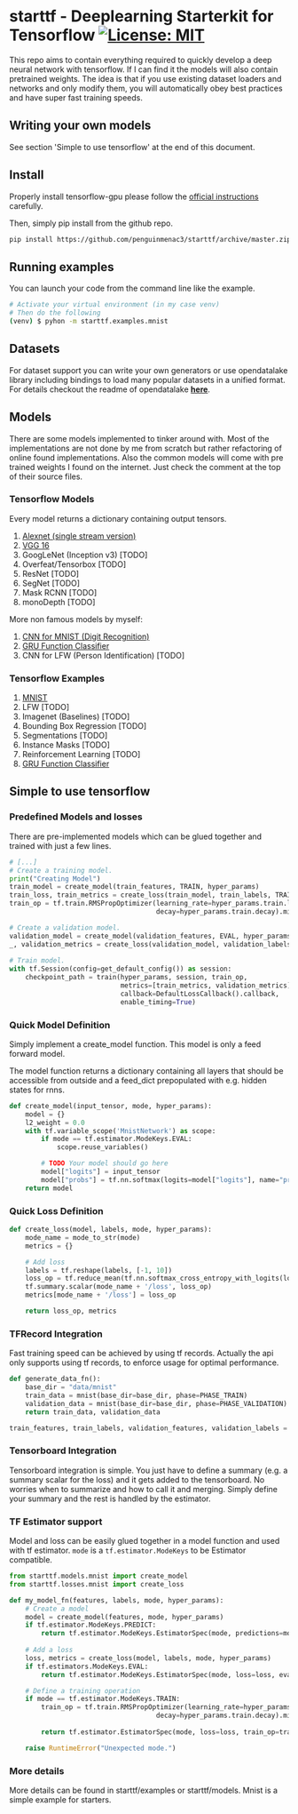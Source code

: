 # starttf - Deeplearning Starterkit for Tensorflow [![License: MIT](https://img.shields.io/badge/License-MIT-yellow.svg)](LICENSE)

This repo aims to contain everything required to quickly develop a deep neural network with tensorflow.
If I can find it the models will also contain pretrained weights.
The idea is that if you use existing dataset loaders and networks and only modify them, you will automatically obey best practices and have super fast training speeds.

## Writing your own models

See section 'Simple to use tensorflow' at the end of this document.


## Install

Properly install tensorflow-gpu please follow the [official instructions](https://www.tensorflow.org/install/) carefully.

Then, simply pip install from the github repo.

```bash
pip install https://github.com/penguinmenac3/starttf/archive/master.zip
```

## Running examples

You can launch your code from the command line like the example.

```bash
# Activate your virtual environment (in my case venv)
# Then do the following
(venv) $ pyhon -m starttf.examples.mnist
```

## Datasets

For dataset support you can write your own generators or use opendatalake library including bindings to load many popular datasets in a unified format.
For details checkout the readme of opendatalake [**here**](https://github.com/penguinmenac3/opendatalake/blob/master/README.md).

## Models

There are some models implemented to tinker around with.
Most of the implementations are not done by me from scratch but rather refactoring of online found implementations.
Also the common models will come with pre trained weights I found on the internet.
Just check the comment at the top of their source files.

### Tensorflow Models

Every model returns a dictionary containing output tensors.

1. [Alexnet (single stream version)](starttf/models/alexnet.py)
2. [VGG 16](starttf/models/vgg16.py)
3. GoogLeNet (Inception v3) [TODO]
4. Overfeat/Tensorbox [TODO]
5. ResNet [TODO]
6. SegNet [TODO]
7. Mask RCNN [TODO]
8. monoDepth [TODO]

More non famous models by myself:

1. [CNN for MNIST (Digit Recognition)](starttf/models/mnist.py)
2. [GRU Function Classifier](starttf/models/gru_function_classifier.py)
3. CNN for LFW (Person Identification) [TODO]

### Tensorflow Examples

1. [MNIST](starttf/examples/mnist.py)
2. LFW [TODO]
3. Imagenet (Baselines) [TODO]
4. Bounding Box Regression [TODO]
5. Segmentations [TODO]
6. Instance Masks [TODO]
7. Reinforcement Learning [TODO]
8. [GRU Function Classifier](starttf/examples/gru_function_classifier.py)

## Simple to use tensorflow


### Predefined Models and losses

There are pre-implemented models which can be glued together and trained with just a few lines.

```python
# [...]
# Create a training model.
print("Creating Model")
train_model = create_model(train_features, TRAIN, hyper_params)
train_loss, train_metrics = create_loss(train_model, train_labels, TRAIN, hyper_params)
train_op = tf.train.RMSPropOptimizer(learning_rate=hyper_params.train.learning_rate,
                                     decay=hyper_params.train.decay).minimize(train_loss)

# Create a validation model.
validation_model = create_model(validation_features, EVAL, hyper_params)
_, validation_metrics = create_loss(validation_model, validation_labels, EVAL, hyper_params)
    
# Train model.
with tf.Session(config=get_default_config()) as session:
    checkpoint_path = train(hyper_params, session, train_op,
                            metrics=[train_metrics, validation_metrics],
                            callback=DefaultLossCallback().callback,
                            enable_timing=True)
```

### Quick Model Definition

Simply implement a create_model function.
This model is only a feed forward model.

The model function returns a dictionary containing all layers that should be accessible from outside and a feed_dict prepopulated with e.g. hidden states for rnns.

```python
def create_model(input_tensor, mode, hyper_params):
    model = {}
    l2_weight = 0.0
    with tf.variable_scope('MnistNetwork') as scope:
        if mode == tf.estimator.ModeKeys.EVAL:
            scope.reuse_variables()

        # TODO Your model should go here
        model["logits"] = input_tensor
        model["probs"] = tf.nn.softmax(logits=model["logits"], name="probs")
    return model
```

### Quick Loss Definition

```python
def create_loss(model, labels, mode, hyper_params):
    mode_name = mode_to_str(mode)
    metrics = {}

    # Add loss
    labels = tf.reshape(labels, [-1, 10])
    loss_op = tf.reduce_mean(tf.nn.softmax_cross_entropy_with_logits(logits=model["logits"], labels=labels))
    tf.summary.scalar(mode_name + '/loss', loss_op)
    metrics[mode_name + '/loss'] = loss_op

    return loss_op, metrics
```

### TFRecord Integration

Fast training speed can be achieved by using tf records.
Actually the api only supports using tf records, to enforce usage for optimal performance.

```python
def generate_data_fn():
    base_dir = "data/mnist"
    train_data = mnist(base_dir=base_dir, phase=PHASE_TRAIN)
    validation_data = mnist(base_dir=base_dir, phase=PHASE_VALIDATION)
    return train_data, validation_data

train_features, train_labels, validation_features, validation_labels = load_data(hyper_params, generate_data_fn, data_tmp_folder)
```

### Tensorboard Integration

Tensorboard integration is simple.
You just have to define a summary (e.g. a summary scalar for the loss) and it gets added to the tensorboard.
No worries when to summarize and how to call it and merging.
Simply define your summary and the rest is handled by the estimator.

### TF Estimator support

Model and loss can be easily glued together in a model function and used with tf estimator.
`mode` is a `tf.estimator.ModeKeys` to be Estimator compatible.

```python
from starttf.models.mnist import create_model
from starttf.losses.mnist import create_loss

def my_model_fn(features, labels, mode, hyper_params):
    # Create a model
    model = create_model(features, mode, hyper_params)
    if tf.estimator.ModeKeys.PREDICT:
        return tf.estimator.ModeKeys.EstimatorSpec(mode, predictions=model)
    
    # Add a loss
    loss, metrics = create_loss(model, labels, mode, hyper_params)
    if tf.estimators.ModeKeys.EVAL:
        return tf.estimator.ModeKeys.EstimatorSpec(mode, loss=loss, eval_metric_ops=metrics)

    # Define a training operation
    if mode == tf.estimator.ModeKeys.TRAIN:
        train_op = tf.train.RMSPropOptimizer(learning_rate=hyper_params.train.learning_rate,
                                     decay=hyper_params.train.decay).minimize(loss)
    
        return tf.estimator.EstimatorSpec(mode, loss=loss, train_op=train_op)

    raise RuntimeError("Unexpected mode.")
```

### More details

More details can be found in starttf/examples or starttf/models. Mnist is a simple example for starters.
